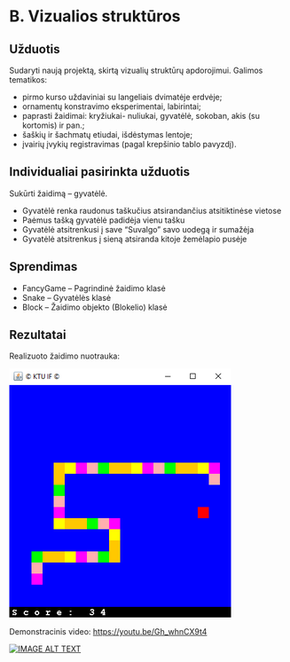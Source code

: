 # B. Vizualios struktūros
## Užduotis
Sudaryti naują projektą, skirtą vizualių struktūrų apdorojimui. Galimos tematikos:
* pirmo kurso uždaviniai su langeliais dvimatėje erdvėje;
* ornamentų konstravimo eksperimentai, labirintai;
* paprasti žaidimai: kryžiukai- nuliukai, gyvatėlė, sokoban, akis (su kortomis) ir pan.;
* šaškių ir šachmatų etiudai, išdėstymas lentoje;
* įvairių įvykių registravimas (pagal krepšinio tablo pavyzdį).
## Individualiai pasirinkta užduotis
Sukūrti žaidimą – gyvatėlė.
* Gyvatėlė renka raudonus taškučius atsirandančius atsitiktinėse vietose
* Paėmus tašką gyvatėlė padidėja vienu tašku
* Gyvatėlė atsitrenkusi į save “Suvalgo” savo uodegą ir sumažėja
* Gyvatėlė atsitrenkus į sieną atsiranda kitoje žemėlapio pusėje

## Sprendimas
* FancyGame – Pagrindinė žaidimo klasė
* Snake – Gyvatėlės klasė
* Block – Žaidimo objekto (Blokelio) klasė

## Rezultatai
Realizuoto žaidimo nuotrauka:

![Screenshot](assets/screenshot.png)

Demonstracinis video: https://youtu.be/Gh_whnCX9t4

[![IMAGE ALT TEXT](http://img.youtube.com/vi/Gh_whnCX9t4/0.jpg)](https://youtu.be/Gh_whnCX9t4 "[2018-10-18] P175B014 Vizualios struktūros")
